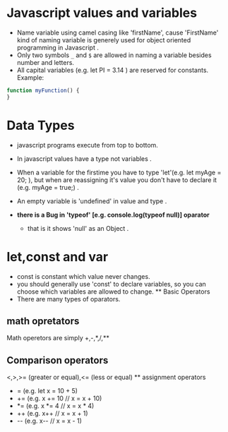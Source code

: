 # Javascript values and variables
- Name variable using camel casing like 'firstName', cause 'FirstName' kind of naming variable is generely used for object oriented programming in Javascript .
- Only two symbols `_` and `$` are allowed in naming a variable besides number and letters.
- All capital variables (e.g. let PI = 3.14 ) are reserved for constants.
Example:
```Javascript
function myFunction() {
}
```

# Data Types
- javascript programs execute from top to bottom.
- In javascript values have a type not variables .
- When a variable for the firstime you have to type 'let'(e.g. let myAge = 20; ), but when are reassigning it's value you don't have to declare it (e.g. myAge = true;) .
- An empty variable is 'undefined' in value and type .

- **there is a Bug in 'typeof' [e.g. console.log(typeof null)] oparator**
     - that is it shows 'null' as an Object .


# let,const and var
- const is constant which value never changes.
- you should generally use 'const' to declare variables, so you can choose which variables are allowed to change.
** Basic Operators
- There are many types of oparators.

math opretators
---------------
Math operetors are simply +,-,*,/,**

 Comparison operators
--------------------
<,>,>= (greater or equal),<= (less or equal)
** assignment operators
- = (e.g. let x = 10 + 5)
- += (e.g. x += 10 // x = x + 10)
- *= (e.g. x *= 4 // x = x * 4)
- ++ (e.g. x++ // x = x + 1)
- -- (e.g. x-- // x = x - 1)

